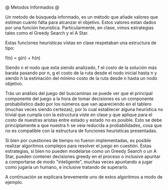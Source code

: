 @ Metodos Informados @

Un metodo de búsqueda informado, es un método que añade valores que estiman cuánto
falta para alcanzar el objetivo. Estos valores estan dados por una función heuristica.
Particularmente, en clase, vimos estrategias tales como el Greedy Search y el A Star.

Estas funciones heuristicas vistas en clase respetaban una estructura de tipo:

f(n) = g(n) + h(n)

Siendo n el nodo que esta siendo analizado, f el costo de la solución más barata pasando
por n, g el costo de la ruta desde el nodo inicial hasta n y siendo h la estimación del
mínimo costo de la ruta desde n hasta un nodo objetivo.

Trás un análisis del juego del buscaminas se puede ver que el principal componente del
juego a la hora de tomar decisiones es un componente probabilistico dado por los números
que van apareciendo en el tablero (muchas veces siendo certezas), por lo cual establecer
alguna heuristica no trivial que cumpla con la estructura viste en clase y que aplique
para el costo de nuestras aristas entre estado y estado no es posible. Esto se debe
principlamente a que nuestra h se veia reducida a probabilidades, cosa que no es
compatible con la estructura de funciones heuristicas presentadas.

Si bien por cuestiones de tiempo no fueron implementadas, es posible realizar algoritmos
complejos para resolver el juego en cuestión. Estas estrategias, si bien no pueden
modelarse como un Greedy Search o un A Star, pueden contener decisiones greedy en el
proceso o inclusive apuntar a comportarse de modo "inteligente", muchas veces apuntando
a jugar como jugaría un humano, e inclusive tratando de superarlo.

A continuación se explicara brevemente uno de estos algoritmos a modo de ejemplo.
